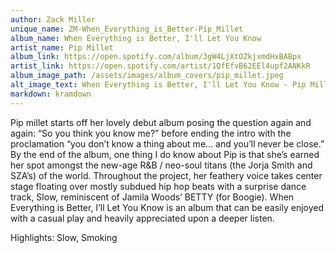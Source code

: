 ```yaml
---
author: Zack Miller
unique_name: ZM-When_Everything_is_Better-Pip_Millet
album_name: When Everything is Better, I'll Let You Know
artist_name: Pip Millet
album_link: https://open.spotify.com/album/3gW4LjXtOZkjxmdHxBABpx
artist_link: https://open.spotify.com/artist/1QfEfvB62EEl4upf2ANKkR
album_image_path: /assets/images/album_covers/pip_millet.jpeg
alt_image_text: When Everything is Better, I'll Let You Know - Pip Millet
markdown: kramdown
---
```


Pip millet starts off her lovely debut album posing the question again and again: “So you think you know me?” before ending the intro with the proclamation “you don’t know a thing about me… and you’ll never be close.” By the end of the album, one thing I do know about Pip is that she’s earned her spot amongst the new-age R&amp;B / neo-soul titans (the Jorja Smith and SZA’s) of the world. Throughout the project, her feathery voice takes center stage floating over mostly subdued hip hop beats with a surprise dance track, Slow, reminiscent of Jamila Woods’ BETTY (for Boogie). When Everything is Better, I’ll Let You Know is an album that can be easily enjoyed with a casual play and heavily appreciated upon a deeper listen. 

Highlights: Slow, Smoking 